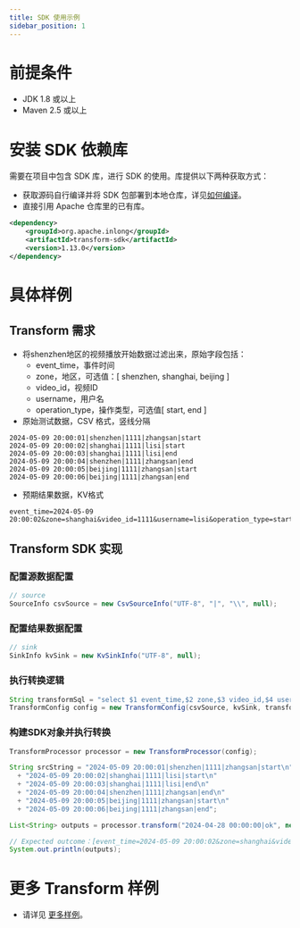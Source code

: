 ```yaml
---
title: SDK 使用示例
sidebar_position: 1
---
```


# 前提条件
- JDK 1.8 或以上
- Maven 2.5 或以上

# 安装 SDK 依赖库
需要在项目中包含 SDK 库，进行 SDK 的使用。库提供以下两种获取方式：
- 获取源码自行编译并将 SDK 包部署到本地仓库，详见[如何编译](https://inlong.apache.org/docs/next/quick_start/how_to_build/)。
- 直接引用 Apache 仓库里的已有库。
```xml
<dependency>
    <groupId>org.apache.inlong</groupId>
    <artifactId>transform-sdk</artifactId>
    <version>1.13.0</version>
</dependency>
```

# 具体样例
## Transform 需求
- 将shenzhen地区的视频播放开始数据过滤出来，原始字段包括：
    - event_time，事件时间
    - zone，地区，可选值：[ shenzhen, shanghai, beijing ]
    - video_id，视频ID
    - username，用户名
    - operation_type，操作类型，可选值[ start, end ]
- 原始测试数据，CSV 格式，竖线分隔
```shell
2024-05-09 20:00:01|shenzhen|1111|zhangsan|start
2024-05-09 20:00:02|shanghai|1111|lisi|start
2024-05-09 20:00:03|shanghai|1111|lisi|end
2024-05-09 20:00:04|shenzhen|1111|zhangsan|end
2024-05-09 20:00:05|beijing|1111|zhangsan|start
2024-05-09 20:00:06|beijing|1111|zhangsan|end
```
- 预期结果数据，KV格式
```shell
event_time=2024-05-09 20:00:02&zone=shanghai&video_id=1111&username=lisi&operation_type=start
```
## Transform SDK 实现
### 配置源数据配置
```java
// source
SourceInfo csvSource = new CsvSourceInfo("UTF-8", "|", "\\", null);
```
### 配置结果数据配置
```java
// sink
SinkInfo kvSink = new KvSinkInfo("UTF-8", null);
```
### 执行转换逻辑
```java
String transformSql = "select $1 event_time,$2 zone,$3 video_id,$4 username,$5 operation_type from source where $2='shenzhen' and $5='start' ";
TransformConfig config = new TransformConfig(csvSource, kvSink, transformSql);
```
### 构建SDK对象并执行转换
```java
TransformProcessor processor = new TransformProcessor(config);

String srcString = "2024-05-09 20:00:01|shenzhen|1111|zhangsan|start\n"
  + "2024-05-09 20:00:02|shanghai|1111|lisi|start\n"
  + "2024-05-09 20:00:03|shanghai|1111|lisi|end\n"
  + "2024-05-09 20:00:04|shenzhen|1111|zhangsan|end\n"
  + "2024-05-09 20:00:05|beijing|1111|zhangsan|start\n"
  + "2024-05-09 20:00:06|beijing|1111|zhangsan|end";

List<String> outputs = processor.transform("2024-04-28 00:00:00|ok", new HashMap<>());

// Expected outcome：[event_time=2024-05-09 20:00:02&zone=shanghai&video_id=1111&username=lisi&operation_type=start]
System.out.println(outputs);
```

# 更多 Transform 样例
- 请详见 [更多样例](https://github.com/apache/inlong/blob/master/inlong-sdk/transform-sdk/src/test/java/org/apache/inlong/sdk/transform/process)。
